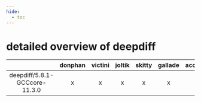 ```yaml
---
hide:
  - toc
---
```


detailed overview of deepdiff
=============================

| |donphan|victini|joltik|skitty|gallade|accelgor|swalot|doduo|
| :---: | :---: | :---: | :---: | :---: | :---: | :---: | :---: | :---: |
|deepdiff/5.8.1-GCCcore-11.3.0|x|x|x|x|x|x|x|x|
